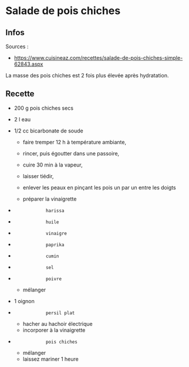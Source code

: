 # Salade de pois chiches

## Infos

Sources :

-   https://www.cuisineaz.com/recettes/salade-de-pois-chiches-simple-62843.aspx

La masse des pois chiches est 2 fois plus élevée après hydratation.

## Recette

- 200 g           pois chiches secs
-   2 l           eau
- 1/2 cc          bicarbonate de soude

    + faire tremper 12 h à température ambiante,
    + rincer, puis égoutter dans une passoire,
    + cuire 30 min à la vapeur,
    + laisser tiédir,
    + enlever les peaux en pinçant les pois un par un entre les doigts

    + préparer la vinaigrette

-                 harissa
-                 huile
-                 vinaigre
-                 paprika
-                 cumin
-                 sel
-                 poivre

    + mélanger

- 1               oignon
-                 persil plat

    + hacher au hachoir électrique
    + incorporer à la vinaigrette

-                 pois chiches

    + mélanger
    + laissez mariner 1 heure
